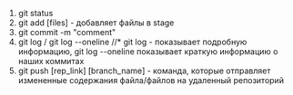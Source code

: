 1. git status
2. git add [files] - добавляет файлы в stage
3. git commit -m "comment"
4. git log / git log --oneline //* git log - показывает подробную информацию, git log --oneline показывает краткую информацию о наших коммитах
5. git push [rep_link] [branch_name] - команда, которые отправляет измененные содержания файла/файлов на удаленный репозиторий